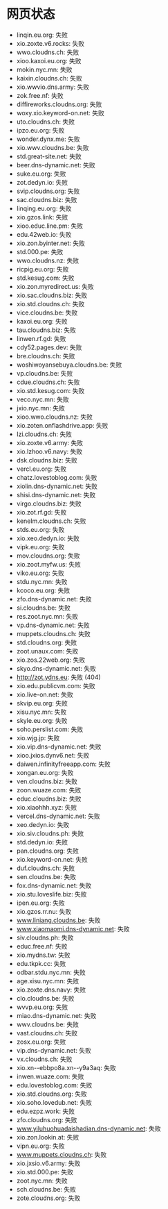 # 网页状态
- linqin.eu.org: 失败
- xio.zoxte.v6.rocks: 失败
- wwo.cloudns.ch: 失败
- xioo.kaxoi.eu.org: 失败
- mokin.nyc.mn: 失败
- kaixin.cloudns.ch: 失败
- xio.wwvio.dns.army: 失败
- zok.free.nf: 失败
- diffireworks.cloudns.org: 失败
- woxy.xio.keyword-on.net: 失败
- uto.cloudns.ch: 失败
- ipzo.eu.org: 失败
- wonder.dynx.me: 失败
- xio.wwv.cloudns.be: 失败
- std.great-site.net: 失败
- beer.dns-dynamic.net: 失败
- suke.eu.org: 失败
- zot.dedyn.io: 失败
- svip.cloudns.org: 失败
- sac.cloudns.biz: 失败
- linqing.eu.org: 失败
- xio.gzos.link: 失败
- xioo.educ.line.pm: 失败
- edu.42web.io: 失败
- xio.zon.byinter.net: 失败
- std.000.pe: 失败
- wwo.cloudns.nz: 失败
- ricpig.eu.org: 失败
- std.kesug.com: 失败
- xio.zon.myredirect.us: 失败
- xio.sac.cloudns.biz: 失败
- xio.std.cloudns.ch: 失败
- vice.cloudns.be: 失败
- kaxoi.eu.org: 失败
- tau.cloudns.biz: 失败
- linwen.rf.gd: 失败
- cdy52.pages.dev: 失败
- bre.cloudns.ch: 失败
- woshiwoyansebuya.cloudns.be: 失败
- vp.cloudns.be: 失败
- cdue.cloudns.ch: 失败
- xio.std.kesug.com: 失败
- veco.nyc.mn: 失败
- jxio.nyc.mn: 失败
- xioo.wwo.cloudns.nz: 失败
- xio.zoten.onflashdrive.app: 失败
- lzi.cloudns.ch: 失败
- xio.zoxte.v6.army: 失败
- xio.lzhoo.v6.navy: 失败
- dsk.cloudns.biz: 失败
- vercl.eu.org: 失败
- chatz.lovestoblog.com: 失败
- xiolin.dns-dynamic.net: 失败
- shisi.dns-dynamic.net: 失败
- virgo.cloudns.biz: 失败
- xio.zot.rf.gd: 失败
- kenelm.cloudns.ch: 失败
- stds.eu.org: 失败
- xio.xeo.dedyn.io: 失败
- vipk.eu.org: 失败
- mov.cloudns.org: 失败
- xio.zoot.myfw.us: 失败
- viko.eu.org: 失败
- stdu.nyc.mn: 失败
- kcoco.eu.org: 失败
- zfo.dns-dynamic.net: 失败
- si.cloudns.be: 失败
- res.zoot.nyc.mn: 失败
- vp.dns-dynamic.net: 失败
- muppets.cloudns.ch: 失败
- std.cloudns.org: 失败
- zoot.unaux.com: 失败
- xio.zos.22web.org: 失败
- skyo.dns-dynamic.net: 失败
- http://zot.ydns.eu: 失败 (404)
- xio.edu.publicvm.com: 失败
- xio.live-on.net: 失败
- skvip.eu.org: 失败
- xisu.nyc.mn: 失败
- skyle.eu.org: 失败
- soho.perslist.com: 失败
- xio.wjg.jp: 失败
- xio.vip.dns-dynamic.net: 失败
- xioo.jxios.dynv6.net: 失败
- daiwen.infinityfreeapp.com: 失败
- xongan.eu.org: 失败
- ven.cloudns.biz: 失败
- zoon.wuaze.com: 失败
- educ.cloudns.biz: 失败
- xio.xiaohhh.xyz: 失败
- vercel.dns-dynamic.net: 失败
- xeo.dedyn.io: 失败
- xio.siv.cloudns.ph: 失败
- std.dedyn.io: 失败
- pan.cloudns.org: 失败
- xio.keyword-on.net: 失败
- duf.cloudns.ch: 失败
- sen.cloudns.be: 失败
- fox.dns-dynamic.net: 失败
- xio.stu.loveslife.biz: 失败
- ipen.eu.org: 失败
- xio.gzos.rr.nu: 失败
- www.liniang.cloudns.be: 失败
- www.xiaomaomi.dns-dynamic.net: 失败
- siv.cloudns.ph: 失败
- educ.free.nf: 失败
- xio.mydns.tw: 失败
- edu.tkpk.cc: 失败
- odbar.stdu.nyc.mn: 失败
- age.xisu.nyc.mn: 失败
- xio.zoxte.dns.navy: 失败
- clo.cloudns.be: 失败
- wvvp.eu.org: 失败
- miao.dns-dynamic.net: 失败
- wwv.cloudns.be: 失败
- vast.cloudns.ch: 失败
- zosx.eu.org: 失败
- vip.dns-dynamic.net: 失败
- vx.cloudns.ch: 失败
- xio.xn--ebbpo8a.xn--y9a3aq: 失败
- inwen.wuaze.com: 失败
- edu.lovestoblog.com: 失败
- xio.std.cloudns.org: 失败
- xio.soho.lovedub.net: 失败
- edu.ezpz.work: 失败
- zfo.cloudns.org: 失败
- www.yiluhuohuadaishadian.dns-dynamic.net: 失败
- xio.zon.lookin.at: 失败
- vipn.eu.org: 失败
- www.muppets.cloudns.ch: 失败
- xio.jxsio.v6.army: 失败
- xio.std.000.pe: 失败
- zoot.nyc.mn: 失败
- sch.cloudns.be: 失败
- zote.cloudns.org: 失败
